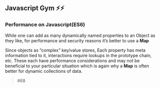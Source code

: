 ## Javascript Gym ⚡️⚡️
### Performance on Javascript(ES6)
While one can add as many dynamically named properties to an Object as they like, for performance and security reasons it’s better to use a **Map**

Since objects as “complex” key/value stores, Each property has meta information tied to it, interactions require lookups in the prototype chain, etc. These each have performance considerations and may not be beneficial to your particular situation which is again why a **Map** is often better for dynamic collections of data.

> #68